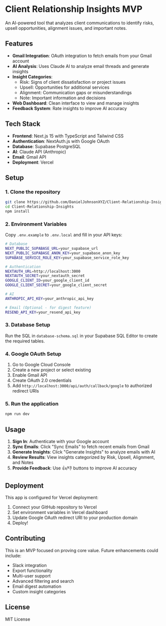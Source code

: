 # Client Relationship Insights MVP

An AI-powered tool that analyzes client communications to identify risks, upsell opportunities, alignment issues, and important notes.

## Features

- **Gmail Integration**: OAuth integration to fetch emails from your Gmail account
- **AI Analysis**: Uses Claude AI to analyze email threads and generate insights
- **Insight Categories**: 
  - Risk: Signs of client dissatisfaction or project issues
  - Upsell: Opportunities for additional services
  - Alignment: Communication gaps or misunderstandings
  - Note: Important information and decisions
- **Web Dashboard**: Clean interface to view and manage insights
- **Feedback System**: Rate insights to improve AI accuracy

## Tech Stack

- **Frontend**: Next.js 15 with TypeScript and Tailwind CSS
- **Authentication**: NextAuth.js with Google OAuth
- **Database**: Supabase PostgreSQL
- **AI**: Claude API (Anthropic)
- **Email**: Gmail API
- **Deployment**: Vercel

## Setup

### 1. Clone the repository
```bash
git clone https://github.com/DanielJohnsonXYZ/Client-Relationship-Insights.git
cd Client-Relationship-Insights
npm install
```

### 2. Environment Variables
Copy `.env.example` to `.env.local` and fill in your API keys:

```bash
# Database
NEXT_PUBLIC_SUPABASE_URL=your_supabase_url
NEXT_PUBLIC_SUPABASE_ANON_KEY=your_supabase_anon_key
SUPABASE_SERVICE_ROLE_KEY=your_supabase_service_role_key

# Authentication
NEXTAUTH_URL=http://localhost:3000
NEXTAUTH_SECRET=your_nextauth_secret
GOOGLE_CLIENT_ID=your_google_client_id
GOOGLE_CLIENT_SECRET=your_google_client_secret

# AI
ANTHROPIC_API_KEY=your_anthropic_api_key

# Email (Optional - for digest feature)
RESEND_API_KEY=your_resend_api_key
```

### 3. Database Setup
Run the SQL in `database-schema.sql` in your Supabase SQL Editor to create the required tables.

### 4. Google OAuth Setup
1. Go to Google Cloud Console
2. Create a new project or select existing
3. Enable Gmail API
4. Create OAuth 2.0 credentials
5. Add `http://localhost:3000/api/auth/callback/google` to authorized redirect URIs

### 5. Run the application
```bash
npm run dev
```

## Usage

1. **Sign In**: Authenticate with your Google account
2. **Sync Emails**: Click "Sync Emails" to fetch recent emails from Gmail
3. **Generate Insights**: Click "Generate Insights" to analyze emails with AI
4. **Review Results**: View insights categorized by Risk, Upsell, Alignment, and Notes
5. **Provide Feedback**: Use 👍/👎 buttons to improve AI accuracy

## Deployment

This app is configured for Vercel deployment:

1. Connect your GitHub repository to Vercel
2. Set environment variables in Vercel dashboard
3. Update Google OAuth redirect URI to your production domain
4. Deploy!

## Contributing

This is an MVP focused on proving core value. Future enhancements could include:
- Slack integration
- Export functionality
- Multi-user support
- Advanced filtering and search
- Email digest automation
- Custom insight categories

## License

MIT License
